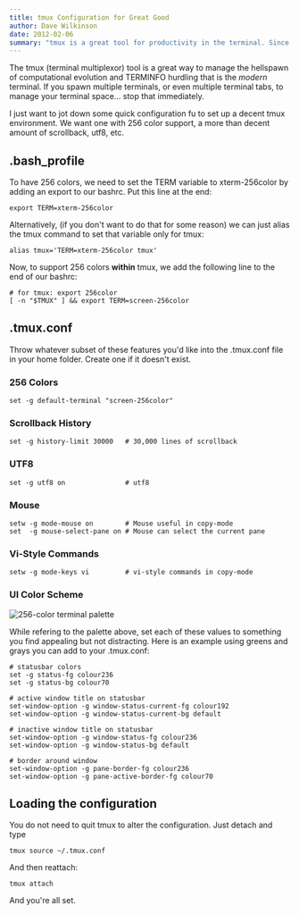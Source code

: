 ```yaml
---
title: tmux Configuration for Great Good
author: Dave Wilkinson
date: 2012-02-06
summary: "tmux is a great tool for productivity in the terminal. Since you are going to use it extensively, then you should customize it to work better for *you*. Here are some very common configurations you should have as defaults."
---
```


The tmux (terminal multiplexor) tool is a great way to manage the hellspawn of
computational evolution and TERMINFO hurdling that is the *modern* terminal. If
you spawn multiple terminals, or even multiple terminal tabs, to manage your
terminal space... stop that immediately.

I just want to jot down some quick configuration fu to set up a decent tmux environment.
We want one with 256 color support, a more than decent amount of scrollback, utf8, etc.

## .bash_profile

To have 256 colors, we need to set the TERM variable to xterm-256color by adding an
export to our bashrc. Put this line at the end:

    export TERM=xterm-256color

Alternatively, (if you don't want to do that for some reason) we can just alias the tmux command
to set that variable only for tmux:

    alias tmux='TERM=xterm-256color tmux'

Now, to support 256 colors **within** tmux, we add the following line to the end
of our bashrc:

    # for tmux: export 256color
    [ -n "$TMUX" ] && export TERM=screen-256color

## .tmux.conf

Throw whatever subset of these features you'd like into the .tmux.conf file in your
home folder. Create one if it doesn't exist.

### 256 Colors

    set -g default-terminal "screen-256color"

### Scrollback History

    set -g history-limit 30000   # 30,000 lines of scrollback

### UTF8

    set -g utf8 on               # utf8

### Mouse

    setw -g mode-mouse on        # Mouse useful in copy-mode
    set  -g mouse-select-pane on # Mouse can select the current pane

### Vi-Style Commands

    setw -g mode-keys vi         # vi-style commands in copy-mode


### UI Color Scheme

![256-color terminal palette](256-color-palette.png)

While refering to the palette above, set each of these
values to something you find appealing but not distracting. Here
is an example using greens and grays you can add to your .tmux.conf:

    # statusbar colors
    set -g status-fg colour236
    set -g status-bg colour70
    
    # active window title on statusbar
    set-window-option -g window-status-current-fg colour192
    set-window-option -g window-status-current-bg default
    
    # inactive window title on statusbar
    set-window-option -g window-status-fg colour236
    set-window-option -g window-status-bg default
    
    # border around window
    set-window-option -g pane-border-fg colour236
    set-window-option -g pane-active-border-fg colour70

## Loading the configuration

You do not need to quit tmux to alter the configuration. Just detach and type

    tmux source ~/.tmux.conf

And then reattach:

    tmux attach

And you're all set.

